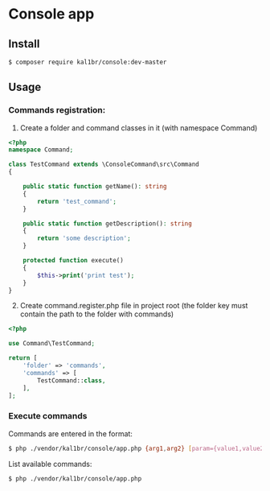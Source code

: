 # Console app

## Install
```` bash
$ composer require kal1br/console:dev-master
````

## Usage

### Commands registration:

1) Create a folder and command classes in it (with namespace Command)
```` php
<?php
namespace Command;

class TestCommand extends \ConsoleCommand\src\Command
{

    public static function getName(): string
    {
        return 'test_command';
    }

    public static function getDescription(): string
    {
        return 'some description';
    }

    protected function execute()
    {
        $this->print('print test');
    }
}
````
2) Create command.register.php file in project root (the folder key must contain the path to the folder with commands)
```` php
<?php

use Command\TestCommand;

return [
    'folder' => 'commands',
    'commands' => [
        TestCommand::class,
    ],
];
````

### Execute commands

Commands are entered in the format:
```` bash
$ php ./vendor/kal1br/console/app.php {arg1,arg2} [param={value1,value2}]
````
List available commands:
```` bash
$ php ./vendor/kal1br/console/app.php
````
